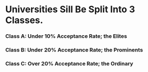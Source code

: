 # Universities Sill Be Split Into 3 Classes.
### Class A: Under 10% Acceptance Rate; the Elites
### Class B: Under 20% Acceptance Rate; the Prominents
### Class C: Over 20% Acceptance Rate; the Ordinary
